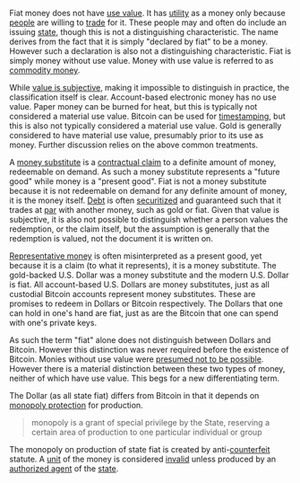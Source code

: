 Fiat money does not have [use value](https://en.wikipedia.org/wiki/Use_value). It has [utility](Glossary#utility) as a money only because [people](Glossary#person) are willing to [trade](Glossary#trade) for it. These people may and often do include an issuing [state](Glossary#state), though this is not a distinguishing characteristic. The name derives from the fact that it is simply "declared by fiat" to be a money. However such a declaration is also not a distinguishing characteristic. Fiat is simply money without use value. Money with use value is referred to as [commodity money](https://en.wikipedia.org/wiki/Commodity_money).

While [value is subjective](https://en.wikipedia.org/wiki/Subjective_theory_of_value), making it impossible to distinguish in practice, the classification itself is clear. Account-based electronic money has no use value. Paper money can be burned for heat, but this is typically not considered a material use value. Bitcoin can be used for [timestamping](https://en.wikipedia.org/wiki/Trusted_timestamping), but this is also not typically considered a material use value. Gold is generally considered to have material use value, presumably prior to its use as money. Further discussion relies on the above common treatments.

A [money substitute](https://wiki.mises.org/wiki/Money_substitutes) is a [contractual claim](https://financial-dictionary.thefreedictionary.com/Contractual+Claim) to a definite amount of money, redeemable on demand. As such a money substitute represents a "future good" while money is a "present good". Fiat is not a money substitute because it is not redeemable on demand for any definite amount of money, it is the money itself. [Debt](Glossary#debt) is often [securitized](https://en.wikipedia.org/wiki/Securitization) and guaranteed such that it trades at [par](https://en.wikipedia.org/wiki/Par_value) with another money, such as gold or fiat. Given that value is subjective, it is also not possible to distinguish whether a person values the redemption, or the claim itself, but the assumption is generally that the redemption is valued, not the document it is written on.

[Representative money](https://en.wikipedia.org/wiki/Representative_money) is often misinterpreted as a present good, yet because it is a claim (to what it represents), it is a money substitute. The gold-backed U.S. Dollar was a money substitute and the modern U.S. Dollar is fiat. All account-based U.S. Dollars are money substitutes, just as all custodial Bitcoin accounts represent money substitutes. These are promises to redeem in Dollars or Bitcoin respectively. The Dollars that one can hold in one's hand are fiat, just as are the Bitcoin that one can spend with one's private keys.

As such the term "fiat" alone does not distinguish between Dollars and Bitcoin. However this distinction was never required before the existence of Bitcoin. Monies without use value were [presumed not to be possible](https://github.com/libbitcoin/libbitcoin-system/wiki/Regression-Fallacy). However there is a material distinction between these two types of money, neither of which have use value. This begs for a new differentiating term.

The Dollar (as all state fiat) differs from Bitcoin in that it depends on [monopoly protection](https://mises.org/library/man-economy-and-state-power-and-market/html/pp/1054) for production.

> monopoly is a grant of special privilege by the State, reserving a certain area of production to one particular individual or group

The monopoly on production of state fiat is created by anti-[counterfeit](https://en.wikipedia.org/wiki/Counterfeit_money) statute. A [unit](Glossary#unit) of the money is considered [invalid](Glossary#valid) unless produced by an [authorized agent](https://www.usmint.gov/) of the [state](Glossary#state).